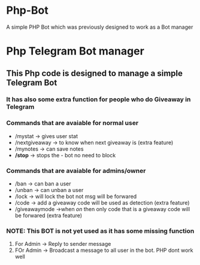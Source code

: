 # Php-Bot
A simple PHP Bot which was previously designed to work as a Bot manager

<h1>Php Telegram Bot manager</h1>

<h2>This Php code is designed to manage a simple Telegram Bot</h2>
<h3>It has also some extra function for people who do <b>Giveaway</b> in Telegram</h3>
<h3>Commands that are avaiable for normal user</h3>
  <ul>
    <li>/mystat -> gives user stat</li>
    <li>/nextgiveaway -> to know when next giveaway is (extra feature)</li>
    <li>/mynotes -> can save notes</li>
    <li><b>/stop</b> -> stops the - bot no need to block</li>
  </ul>
<h3>Commands that are avaiable for admins/owner</h3>
  <ul>
    <li>/ban -> can ban a user</li>
    <li>/unban -> can unban a user</li>
    <li>/lock -> will lock the bot not msg will be forwared</li>
    <li>/code -> add a giveaway code will be used as detection (extra feature)</li>
    <li>/giveawaymode ->when <i>on</i> then only code that is a giveaway code will be forwared (extra feature)</li>
  </ul>
  
  <h3>NOTE: This BOT is not yet used as it has some missing function</h3>
  <ol>
  <li>For Admin -> Reply to sender message</li>
  <li>FOr Admin -> Broadcast a message to all user in the bot. PHP dont work well</li>
  </ol>
